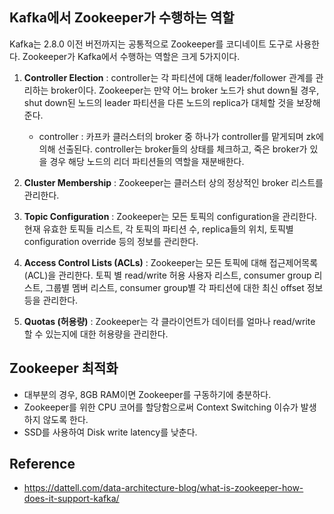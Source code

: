 ## Kafka에서 Zookeeper가 수행하는 역할

Kafka는 2.8.0 이전 버전까지는 공통적으로 Zookeeper를 코디네이트 도구로 사용한다. Zookeeper가 Kafka에서 수행하는 역할은 크게 5가지이다.

1. **Controller Election** : controller는 각 파티션에 대해 leader/follower 관계를 관리하는 broker이다. Zookeeper는 만약 어느 broker 노드가 shut down될 경우, shut down된 노드의 leader 파티션을 다른 노드의 replica가 대체할 것을 보장해준다.
    * controller : 카프카 클러스터의 broker 중 하나가 controller를 맡게되며 zk에 의해 선출된다. controller는 broker들의 상태를 체크하고, 죽은 broker가 있을 경우 해당 노드의 리더 파티션들의 역할을 재분배한다.

2. **Cluster Membership** : Zookeeper는 클러스터 상의 정상적인 broker 리스트를 관리한다.

3. **Topic Configuration** : Zookeeper는 모든 토픽의 configuration을 관리한다. 현재 유효한 토픽들 리스트, 각 토픽의 파티션 수, replica들의 위치, 토픽별 configuration override 등의 정보를 관리한다.

4. **Access Control Lists (ACLs)** : Zookeeper는 모든 토픽에 대해 접근제어목록(ACL)을 관리한다. 토픽 별 read/write 허용 사용자 리스트, consumer group 리스트, 그룹별 멤버 리스트, consumer group별 각 파티션에 대한 최신 offset 정보 등을 관리한다.

5. **Quotas (허용량)** : Zookeeper는 각 클라이언트가 데이터를 얼마나 read/write 할 수 있는지에 대한 허용량을 관리한다.



## Zookeeper 최적화

- 대부분의 경우, 8GB RAM이면 Zookeeper를 구동하기에 충분하다.
- Zookeeper를 위한 CPU 코어를 할당함으로써 Context Switching 이슈가 발생하지 않도록 한다.
- SSD를 사용하여 Disk write latency를 낮춘다.



## Reference

- https://dattell.com/data-architecture-blog/what-is-zookeeper-how-does-it-support-kafka/

